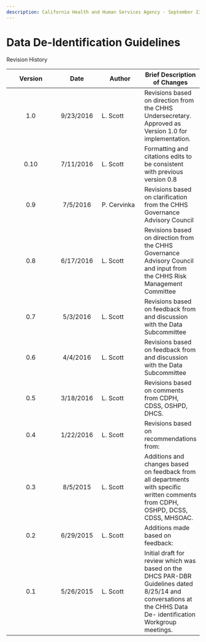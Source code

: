 ```yaml
---
description: California Health and Human Services Agency - September 23, 2016
---
```


# Data De-Identification Guidelines

Revision History

<table><thead><tr><th width="120" align="center">Version</th><th width="100" align="center">Date</th><th width="100">Author</th><th width="100">Brief Description of Changes</th></tr></thead><tbody><tr><td align="center">1.0</td><td align="center">9/23/2016</td><td>L. Scott</td><td>Revisions based on direction from the CHHS Undersecretary. Approved as Version 1.0 for implementation.</td></tr><tr><td align="center">0.10</td><td align="center">7/11/2016</td><td>L. Scott</td><td>Formatting and citations edits to be consistent with previous version 0.8</td></tr><tr><td align="center">0.9</td><td align="center">7/5/2016</td><td>P. Cervinka</td><td>Revisions based on clarification from the CHHS Governance Advisory Council</td></tr><tr><td align="center">0.8</td><td align="center">6/17/2016</td><td>L. Scott</td><td>Revisions based on direction from the CHHS Governance Advisory Council and input from the CHHS Risk Management Committee</td></tr><tr><td align="center">0.7</td><td align="center">5/3/2016</td><td>L. Scott</td><td>Revisions based on feedback from and discussion with the Data Subcommittee</td></tr><tr><td align="center">0.6</td><td align="center">4/4/2016</td><td>L. Scott</td><td>Revisions based on feedback from and discussion with the Data Subcommittee</td></tr><tr><td align="center">0.5</td><td align="center">3/18/2016</td><td>L. Scott</td><td>Revisions based on comments from CDPH, CDSS, OSHPD, DHCS.</td></tr><tr><td align="center">0.4</td><td align="center">1/22/2016</td><td>L. Scott</td><td>Revisions based on recommendations from:</td></tr><tr><td align="center">0.3</td><td align="center">8/5/2015</td><td>L. Scott</td><td>Additions and changes based on feedback from all departments with specific written comments from CDPH, OSHPD, DCSS, CDSS, MHSOAC.</td></tr><tr><td align="center">0.2</td><td align="center">6/29/2015</td><td>L. Scott</td><td>Additions made based on feedback:</td></tr><tr><td align="center">0.1</td><td align="center">5/26/2015</td><td>L. Scott</td><td>Initial draft for review which was based on the DHCS PAR-DBR Guidelines dated 8/25/14 and conversations at the CHHS Data De- identification Workgroup meetings.</td></tr></tbody></table>

&#x20;



